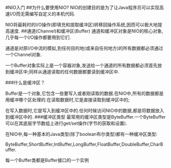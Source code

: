 #NIO入门
##为什么要使用NIO?
NIO的创建目的是为了让Java程序员可以实现高速I/O而无需编写自定义的本机代码.

NIO将最耗时的I/O操作(即填充和提取缓冲区)转移回操作系统,因而可以极大地提高速度.
##通道(Channel)和缓冲区(Buffer)
通道和缓冲区对象是NIO的核心对象,几乎每一个I/O操作都要用到它们.

通道是对原I/O中流的模拟,到任何目的地(或来自任何地方)的所有数据都必须通过一个Channel对象.

一个Buffer对象实际上是一个容器对象,发送给一个通道的所有数据都必须首先放到缓冲区中;同样从通道读取的任何数据都要读到缓冲区中.

###什么是缓冲区？

Buffer是一个对象,它包含一些要写入或者刚读取的数据.在NIO中,所有的数据都是用缓冲哪个区处理的.在读取数据时,它是直接读取到缓冲区中的;

在写入数据时,它是写入到缓冲区中的.任何时候访问NIO中的数据,都是将数据放入到缓冲区中的.
###缓冲区类型
最常用的缓冲区类型是ByteBuffer.一个ByteBuffer可以在其底层字节数组上进行get/set操作(字节的获取和设置).

在NIO中,每一种基本的Java类型(除了boolean布尔类型)都有一种缓冲区类型:

ByteBuffer,ShortBuffer,IntBuffer,LongBuffer,FloatBuffer,DoubleBuffer,CharBuffer.

每一个Buffer类都是Buffer接口的一个实例
